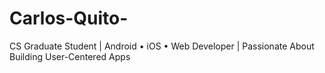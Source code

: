 # Carlos-Quito-
CS Graduate Student | Android • iOS • Web Developer | Passionate About Building User-Centered Apps
